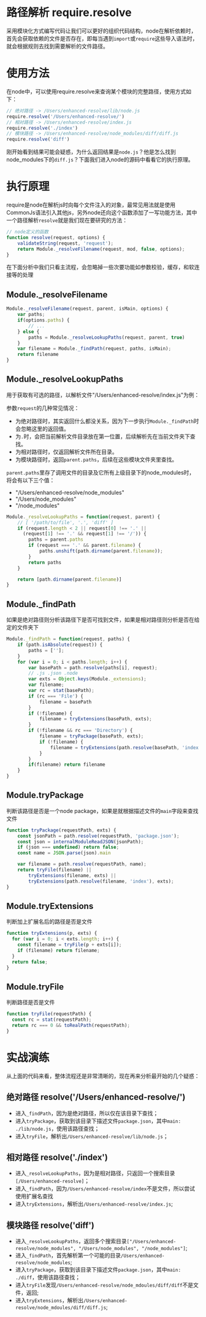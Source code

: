# 路径解析 require.resolve
采用模块化方式编写代码让我们可以更好的组织代码结构，node在解析依赖时，首先会获取依赖的文件是否存在，即每当遇到`import`或`require`这些导入语法时，就会根据规则去找到需要解析的文件路径。

# 使用方法
在node中，可以使用require.resolve来查询某个模块的完整路径，使用方式如下：
```js
// 绝对路径 -> /Users/enhanced-resolve/lib/node.js
require.resolve('/Users/enhanced-resolve/')
// 相对路径 -> /Users/enhanced-resolve/index.js
require.resolve('./index')
// 模块路径 -> /Users/enhanced-resolve/node_modules/diff/diff.js
require.resolve('diff')
```
刚开始看到结果可能会疑惑，为什么返回结果是`node.js`？他是怎么找到node_modules下的`diff.js`？下面我们进入node的源码中看看它的执行原理。

# 执行原理
require是node在解析js时向每个文件注入的对象，最常见用法就是使用CommonJs语法引入其他js，另外node还向这个函数添加了一写功能方法，其中一个路径解析`resolve`就是我们现在要研究的方法：
```js
// node定义的函数
function resolve(request, options) {
    validateString(request, 'request');
    return Module._resolveFilename(request, mod, false, options);
}
```
在下面分析中我们只看主流程，会忽略掉一些次要功能如参数校验，缓存，和软连接等的处理

## Module._resolveFilename
```js
Module._resolveFilename(request, parent, isMain, options) {
    var paths;
    if(options.paths) {
        // ...
    } else {
        paths = Module._resolveLookupPaths(request, parent, true)
    }
    var filename = Module._findPath(request, paths, isMain);
    return filename
}
```

## Module._resolveLookupPaths
用于获取有可选的路径，以解析文件"/Users/enhanced-resolve/index.js"为例：

参数`request`的几种常见情况：
* 为绝对路径时，其实返回什么都没关系，因为下一步执行`Module._findPath`时会忽略这里的返回值。
* 为`.`时，会把当前解析文件目录放在第一位置，后续解析先在当前文件夹下查找。
* 为相对路径时，仅返回解析文件所在目录。
* 为模块路径时，返回`parent.paths`，后续在这些模块文件夹里查找。

`parent.paths`里存了调用文件的目录及它所有上级目录下的node_modules时，将会有以下三个值：
- "/Users/enhanced-resolve/node_modules"
- "/Users/node_modules"
- "/node_modules"

```js
Module._resolveLookupPaths = function(request, parent) {
    // [ '/path/to/file', '.', 'diff' ]
    if (request.length < 2 || request[0] !== '.' ||
      (request[1] !== '.' && request[1] !== '/')) {
        paths = parent.paths
        if (request === '.' && parent.filename) {
            paths.unshift(path.dirname(parent.filename));
        }
        return paths
    }

    return [path.dirname(parent.filename)]
}
```

## Module._findPath
如果是绝对路径则分析该路径下是否可找到文件，如果是相对路径则分析是否在给定的文件夹下
```js
Module._findPath = function(request, paths) {
    if (path.isAbsolute(request)) {
        paths = [''];
    }
    for (var i = 0; i < paths.length; i++) {
        var basePath = path.resolve(paths[i], request);
        // .js .json .node
        var exts = Object.keys(Module._extensions);
        var filename;
        var rc = stat(basePath);
        if (rc === 'File') {
            filename = basePath
        }
        if (!filename) {
            filename = tryExtensions(basePath, exts);
        }
        if (!filename && rc === 'Directory') {
            filename = tryPackage(basePath, exts);
            if (!filename) {
                filename = tryExtensions(path.resolve(basePath, 'index'), exts);
            }
        }
        if(filename) return filename
    }
}
```

## Module.tryPackage
判断该路径是否是一个node package，如果是就根据描述文件的`main`字段来查找文件
```js
function tryPackage(requestPath, exts) {
    const jsonPath = path.resolve(requestPath, 'package.json');
    const json = internalModuleReadJSON(jsonPath);
    if (json === undefined) return false;
    const name = JSON.parse(json).main

    var filename = path.resolve(requestPath, name);
    return tryFile(filename) ||
        tryExtensions(filename, exts) ||
        tryExtensions(path.resolve(filename, 'index'), exts);
}

```

## Module.tryExtensions
判断加上扩展名后的路径是否是文件
```js
function tryExtensions(p, exts) {
  for (var i = 0; i < exts.length; i++) {
    const filename = tryFile(p + exts[i]);
    if (filename) return filename;
  }
  return false;
}
```

## Module.tryFile
判断路径是否是文件
```js
function tryFile(requestPath) {
  const rc = stat(requestPath);
  return rc === 0 && toRealPath(requestPath);
}
```

# 实战演练
从上面的代码来看，整体流程还是非常清晰的，现在再来分析最开始的几个疑惑：

## 绝对路径 resolve('/Users/enhanced-resolve/')
- 进入`_findPath`，因为是绝对路径，所以仅在该目录下查找；
- 进入`tryPackage`，获取到该目录下描述文件`package.json`，其中`main: ./lib/node.js`，使用该路径查找；
- 进入`tryFile`，解析出`/Users/enhanced-resolve/lib/node.js`；

## 相对路径 resolve('./index')
- 进入`_resolveLookupPaths`，因为是相对路径，只返回一个搜索目录`[/Users/enhanced-resolve]`；
- 进入`_findPath`，因为`/Users/enhanced-resolve/index`不是文件，所以尝试使用扩展名查找
- 进入`tryExtensions`，解析出`/Users/enhanced-resolve/index.js`;

## 模块路径 resolve('diff')
- 进入`_resolveLookupPaths`，返回多个搜索目录`["/Users/enhanced-resolve/node_modules", "/Users/node_modules", "/node_modules"]`;
- 进入`_findPath`，首先解析第一个可能的目录`/Users/enhanced-resolve/node_modules`;
- 进入`tryPackage`，获取到该目录下描述文件`package.json`，其中`main: ./diff`，使用该路径查找；
- 进入`tryFile`发现`/Users/enhanced-resolve/node_mdoules/diff/diff`不是文件，返回;
- 进入`tryExtensions`，解析出`/Users/enhanced-resolve/node_mdoules/diff/diff.js`;
